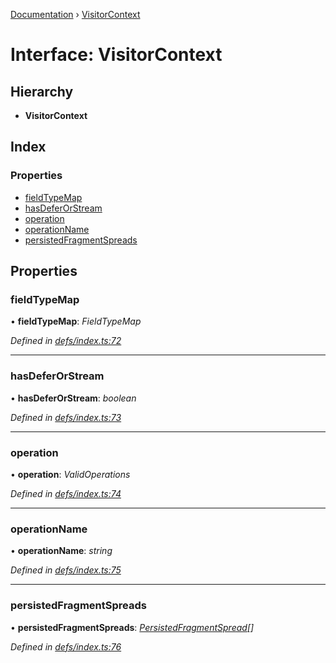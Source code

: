 [Documentation](../README.md) › [VisitorContext](visitorcontext.md)

# Interface: VisitorContext

## Hierarchy

* **VisitorContext**

## Index

### Properties

* [fieldTypeMap](visitorcontext.md#fieldtypemap)
* [hasDeferOrStream](visitorcontext.md#hasdeferorstream)
* [operation](visitorcontext.md#operation)
* [operationName](visitorcontext.md#operationname)
* [persistedFragmentSpreads](visitorcontext.md#persistedfragmentspreads)

## Properties

###  fieldTypeMap

• **fieldTypeMap**: *FieldTypeMap*

*Defined in [defs/index.ts:72](https://github.com/badbatch/graphql-box/blob/c5fe32a/packages/request-parser/src/defs/index.ts#L72)*

___

###  hasDeferOrStream

• **hasDeferOrStream**: *boolean*

*Defined in [defs/index.ts:73](https://github.com/badbatch/graphql-box/blob/c5fe32a/packages/request-parser/src/defs/index.ts#L73)*

___

###  operation

• **operation**: *ValidOperations*

*Defined in [defs/index.ts:74](https://github.com/badbatch/graphql-box/blob/c5fe32a/packages/request-parser/src/defs/index.ts#L74)*

___

###  operationName

• **operationName**: *string*

*Defined in [defs/index.ts:75](https://github.com/badbatch/graphql-box/blob/c5fe32a/packages/request-parser/src/defs/index.ts#L75)*

___

###  persistedFragmentSpreads

• **persistedFragmentSpreads**: *[PersistedFragmentSpread](../README.md#persistedfragmentspread)[]*

*Defined in [defs/index.ts:76](https://github.com/badbatch/graphql-box/blob/c5fe32a/packages/request-parser/src/defs/index.ts#L76)*
